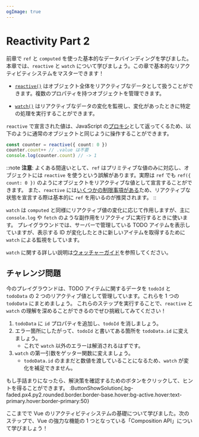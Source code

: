 ```yaml
---
ogImage: true
---
```


# Reactivity Part 2

前章で `ref` と `computed` を使った基本的なデータバインディングを学びました。本章では、`reactive` と `watch` について学びましょう。この章で基本的なリアクティビティシステムをマスターできます！

- [`reactive()`](https://ja.vuejs.org/api/reactivity-core#reactive) はオブジェクト全体をリアクティブなデータとして扱うことができます。複数のプロパティを持つオブジェクトを管理できます。

- [`watch()`](https://ja.vuejs.org/api/reactivity-core#watch) はリアクティブなデータの変化を監視し、変化があったときに特定の処理を実行することができます。

`reactive` で宣言された値は、JavaScript の[プロキシ](https://developer.mozilla.org/ja/docs/Web/JavaScript/Reference/Global_Objects/Proxy)として返ってくるため、以下のように通常のオブジェクトと同じように操作することができます。

```ts
const counter = reactive({ count: 0 })
counter.count++ // .value は不要
console.log(counter.count) // -> 1
```

::note
**注意**: よくある間違いとして、`ref` はプリミティブな値のみに対応し、オブジェクトには `reactive` を使うという誤解があります。実際は `ref` でも `ref({ count: 0 })` のようにオブジェクトをリアクティブな値として宣言することができます。
また、`reactive` には[いくつかの制限事項がある](https://ja.vuejs.org/guide/essentials/reactivity-fundamentals#limitations-of-reactive)ため、リアクティブな状態を宣言する際は基本的に `ref` を用いるのが推奨されます。
::

`watch` は `computed` と同様にリアクティブ値の変化に応じて作用しますが、主に `console.log` や `fetch` のような副作用をリアクティブに実行するときに使います。
プレイグラウンドでは、サーバーで管理している TODO アイテムを表示していますが、表示する ID が変化したときに新しいアイテムを取得するために `watch` による監視をしています。

`watch` に関する詳しい説明は[ウォッチャーガイド](https://ja.vuejs.org/guide/essentials/watchers)を参照してください。

## チャレンジ問題

今のプレイグラウンドは、TODO アイテムに関するデータを `todoId` と `todoData` の 2 つのリアクティブ値として管理しています。これらを 1 つの `todoData` にまとめましょう。
これらのステップを実行することで、`reactive` と `watch` の理解を深めることができるのでぜひ挑戦してみてください！

1. `todoData` に `id` プロパティを追加し、`todoId` を消しましょう。
2. エラー箇所にしたがって、`todoId` と書いてある箇所を `todoData.id` に変えましょう。
   - これで `watch` 以外のエラーは解消されるはずです。
3. `watch` の第一引数をゲッター関数に変えましょう。
   - `todoData.id` のままだと数値を渡していることになるため、`watch` が変化を補足できません。

もし手詰まりになったら、解決策を確認するためのボタンをクリックして、ヒントを得ることができます。
:ButtonShowSolution{.bg-faded.px4.py2.rounded.border.border-base.hover:bg-active.hover:text-primary.hover:border-primary:50}

ここまでで Vue のリアクティビティシステムの基礎について学びました。次のステップで、Vue の強力な機能の 1 つとなっている「Composition API」について学びましょう！
